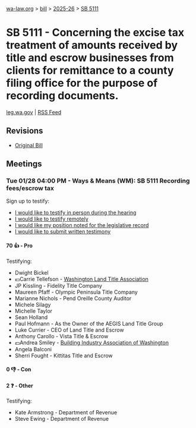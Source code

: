 [wa-law.org](/) > [bill](/bill/) > [2025-26](/bill/2025-26/) > [SB 5111](/bill/2025-26/sb/5111/)

# SB 5111 - Concerning the excise tax treatment of amounts received by title and escrow businesses from clients for remittance to a county filing office for the purpose of recording documents.
[leg.wa.gov](https://app.leg.wa.gov/billsummary?BillNumber=5111&Year=2025&Initiative=false) | [RSS Feed](./rss.xml)

## Revisions
* [Original Bill](1/)

## Meetings
### Tue 01/28 04:00 PM - Ways & Means (WM): SB 5111 Recording fees/escrow tax
Sign up to testify:
* [I would like to testify in person during the hearing](https://app.leg.wa.gov/csi/Testifier/Add?chamber=House&mId=32547&aId=162066&caId=25044&tId=1)
* [I would like to testify remotely](https://app.leg.wa.gov/csi/Testifier/Add?chamber=House&mId=32547&aId=162066&caId=25044&tId=2)
* [I would like my position noted for the legislative record](https://app.leg.wa.gov/csi/Testifier/Add?chamber=House&mId=32547&aId=162066&caId=25044&tId=3)
* [I would like to submit written testimony](https://app.leg.wa.gov/csi/Testifier/Add?chamber=House&mId=32547&aId=162066&caId=25044&tId=4)

#### 70 👍 - Pro
Testifying:
* Dwight Bickel
* 💵Carrie Tellefson - [Washington Land Title Association](/org/washington_land_title_association/)
* JP Kissling - Fidelity Title Company
* Maureen Pfaff - Olympic Peninsula Title Company
* Marianne Nichols - Pend Oreille County Auditor
* Michele Silagy
* Michelle Taylor
* Sean Holland
* Paul Hofmann - As the Owner of the AEGIS Land Title Group
* Luke Currier - CEO of Land Title and Escrow
* Anthony Carollo - Vista Title & Escrow
* 💵Andrea Smiley - [Building Industry Association of Washington](/org/building_industry_association_of_washington/)
* Angela Balconi
* Sherri Fought - Kittitas Title and Escrow

#### 0 👎 - Con

#### 2 ❓ - Other
Testifying:
* Kate Armstrong - Department of Revenue
* Steve Ewing - Department of Revenue
